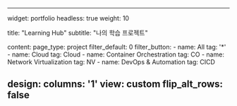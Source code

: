 ---

widget: portfolio
headless: true
weight: 10

title: "Learning Hub"
subtitle: "나의 학습 프로젝트"

content:
  page_type: project
  filter_default: 0
  filter_button:
    - name: All
      tag: '*'
    - name: Cloud
      tag: Cloud
    - name: Container Orchestration 
      tag: CO
    - name: Network Virtualization
      tag: NV
    - name: DevOps & Automation
      tag: CICD

design:
  columns: '1'
  view: custom
  flip_alt_rows: false
---